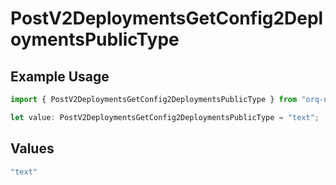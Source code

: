 # PostV2DeploymentsGetConfig2DeploymentsPublicType

## Example Usage

```typescript
import { PostV2DeploymentsGetConfig2DeploymentsPublicType } from "orq-node-client/models/operations";

let value: PostV2DeploymentsGetConfig2DeploymentsPublicType = "text";
```

## Values

```typescript
"text"
```